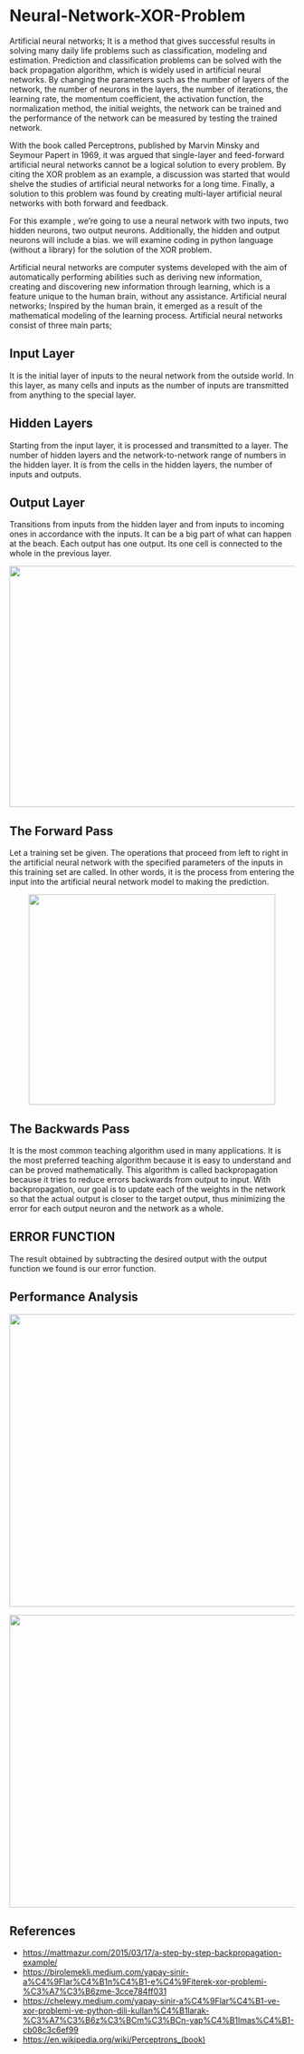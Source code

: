 # Neural-Network-XOR-Problem
Artificial neural networks; It is a method that gives successful results in solving many daily life problems such as classification, modeling and estimation. Prediction and classification problems can be solved with the back propagation algorithm, which is widely used in artificial neural networks. By changing the parameters such as the number of layers of the network, the number of neurons in the layers, the number of iterations, the learning rate, the momentum coefficient, the activation function, the normalization method, the initial weights, the network can be trained and the performance of the network can be measured by testing the trained network.

With the book called Perceptrons, published by Marvin Minsky and Seymour Papert in 1969, it was argued that single-layer and feed-forward artificial neural networks cannot be a logical solution to every problem. By citing the XOR problem as an example, a discussion was started that would shelve the studies of artificial neural networks for a long time. Finally, a solution to this problem was found by creating multi-layer artificial neural networks with both forward and feedback.

For this example , we’re going to use a neural network with two inputs, two hidden neurons, two output neurons. Additionally, the hidden and output neurons will include a bias. we will examine coding in python language (without a library) for the solution of the XOR problem.

Artificial neural networks are computer systems developed with the aim of automatically performing abilities such as deriving new information, creating and discovering new information through learning, which is a feature unique to the human brain, without any assistance. Artificial neural networks; Inspired by the human brain, it emerged as a result of the mathematical modeling of the learning process. Artificial neural networks consist of three main parts;

## Input Layer
It is the initial layer of inputs to the neural network from the outside world. In this layer, as many cells and inputs as the number of inputs are transmitted from anything to the special layer.

## Hidden Layers
Starting from the input layer, it is processed and transmitted to a layer. The number of hidden layers and the network-to-network range of numbers in the hidden layer. It is from the cells in the hidden layers, the number of inputs and outputs.

 ## Output Layer
Transitions from inputs from the hidden layer and from inputs to incoming ones in accordance with the inputs. It can be a big part of what can happen at the beach. Each output has one output. Its one cell is connected to the whole in the previous layer.
<p align="center">
  <img width="635" height="425" src="https://user-images.githubusercontent.com/75435070/169088431-28da0e7b-1b1b-4780-b13c-cff542e57c66.png">
</p>

## The Forward Pass
Let a training set be given. The operations that proceed from left to right in the artificial neural network with the specified parameters of the inputs in this training set are called. In other words, it is the process from entering the input into the artificial neural network model to making the prediction.
<p align="center">
  <img width="436" height="371" src="https://user-images.githubusercontent.com/75435070/169084229-666a1fe5-1c6d-443f-b6fa-d4398458d9d5.png">
</p>

   
## The Backwards Pass
It is the most common teaching algorithm used in many applications. It is the most preferred teaching algorithm because it is easy to understand and can be proved mathematically. This algorithm is called backpropagation because it tries to reduce errors backwards from output to input. With backpropagation, our goal is to update each of the weights in the network so that the actual output is closer to the target output, thus minimizing the error for each output neuron and the network as a whole.


## ERROR FUNCTION
The result obtained by subtracting the desired output with the output function we found is our error function.

## Performance Analysis
<p align="center">
  <img width="853" height="516" src="https://user-images.githubusercontent.com/75435070/169090965-9d094bca-7f4f-446e-9707-de86de617fd4.png">
</p>

<p align="center">
  <img width="853" height="516" src="https://user-images.githubusercontent.com/75435070/169091845-63dbd7e5-3944-4e5d-a49e-00e1ba9fc8a1.png">
</p>

## References
* https://mattmazur.com/2015/03/17/a-step-by-step-backpropagation-example/
* https://birolemekli.medium.com/yapay-sinir-a%C4%9Flar%C4%B1n%C4%B1-e%C4%9Fiterek-xor-problemi-%C3%A7%C3%B6zme-3cce784ff031
* https://chelewy.medium.com/yapay-sinir-a%C4%9Flar%C4%B1-ve-xor-problemi-ve-python-dili-kullan%C4%B1larak-%C3%A7%C3%B6z%C3%BCm%C3%BCn-yap%C4%B1lmas%C4%B1-cb08c3c6ef99
* https://en.wikipedia.org/wiki/Perceptrons_(book)
